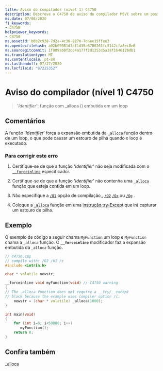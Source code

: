 ```yaml
---
title: Aviso do compilador (nível 1) C4750
description: Descreve o C4750 de aviso do compilador MSVC sobre um possível estouro de pilha.
ms.date: 07/08/2020
f1_keywords:
- C4750
helpviewer_keywords:
- C4750
ms.assetid: b0b2c938-7d2a-4c36-8270-7daee15ffee3
ms.openlocfilehash: a02b69981d3cf1d35a6700261fc5142cfa8ec8e6
ms.sourcegitcommit: 1f009ab0f2cc4a177f2d1353d5a38f164612bdb1
ms.translationtype: MT
ms.contentlocale: pt-BR
ms.lasthandoff: 07/27/2020
ms.locfileid: "87225352"
---
```

# <a name="compiler-warning-level-1-c4750"></a>Aviso do compilador (nível 1) C4750

> '*Identifier*': função com _alloca () embutida em um loop

## <a name="remarks"></a>Comentários

A função '*Identifier*' força a expansão embutida da [`_alloca`](../../c-runtime-library/reference/alloca.md) função dentro de um loop, o que pode causar um estouro de pilha quando o loop é executado.

### <a name="to-correct-this-error"></a>Para corrigir este erro

1. Certifique-se de que a função '*Identifier*' não seja modificada com o [`__forceinline`](../../cpp/inline-functions-cpp.md) especificador.

1. Certifique-se de que a função '*Identifier*' não contenha uma [`_alloca`](../../c-runtime-library/reference/alloca.md) função que esteja contida em um loop.

1. Não especifique a [`/O1`](../../build/reference/o1-o2-minimize-size-maximize-speed.md) opção de compilação,, [`/O2`](../../build/reference/o1-o2-minimize-size-maximize-speed.md) [`/Ox`](../../build/reference/ox-full-optimization.md) ou [`/Og`](../../build/reference/og-global-optimizations.md) .

1. Coloque a [`_alloca`](../../c-runtime-library/reference/alloca.md) função em uma [instrução try-Except](../../cpp/try-except-statement.md) que irá capturar um estouro de pilha.

## <a name="example"></a>Exemplo

O exemplo de código a seguir chama `MyFunction` um loop e `MyFunction` chama a `_alloca` função. O **`__forceinline`** modificador faz a expansão embutida da `_alloca` função.

```cpp
// c4750.cpp
// compile with: /O2 /W1 /c
#include <intrin.h>

char * volatile newstr;

__forceinline void myFunction(void) // C4750 warning
{
// The _alloca function does not require a __try/__except
// block because the example uses compiler option /c.
    newstr = (char * volatile) _alloca(1000);
}

int main(void)
{
    for (int i=0; i<50000; i++)
       myFunction();
    return 0;
}
```

## <a name="see-also"></a>Confira também

[_alloca](../../c-runtime-library/reference/alloca.md)

